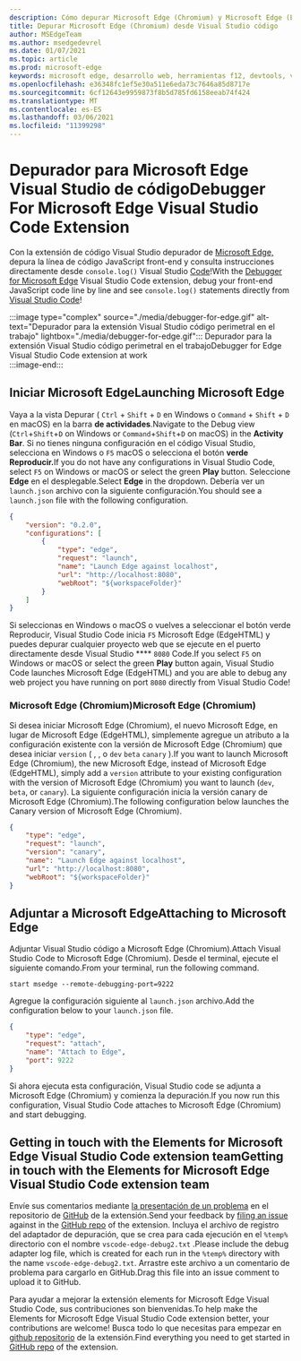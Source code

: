 ```yaml
---
description: Cómo depurar Microsoft Edge (Chromium) y Microsoft Edge (EdgeHTML) desde Visual Studio código
title: Depurar Microsoft Edge (Chromium) desde Visual Studio código
author: MSEdgeTeam
ms.author: msedgedevrel
ms.date: 01/07/2021
ms.topic: article
ms.prod: microsoft-edge
keywords: microsoft edge, desarrollo web, herramientas f12, devtools, vs code, visual studio code, depurador
ms.openlocfilehash: e36348fc1ef5e30a511e6eda73c7646a85d8717e
ms.sourcegitcommit: 6cf12643e9959873f8b5d785fd6158eeab74f424
ms.translationtype: MT
ms.contentlocale: es-ES
ms.lasthandoff: 03/06/2021
ms.locfileid: "11399298"
---
```

# <a name="debugger-for-microsoft-edge-visual-studio-code-extension"></a><span data-ttu-id="7b9ab-104">Depurador para Microsoft Edge Visual Studio de código</span><span class="sxs-lookup"><span data-stu-id="7b9ab-104">Debugger For Microsoft Edge Visual Studio Code Extension</span></span>  

<span data-ttu-id="7b9ab-105">Con la extensión de código Visual Studio depurador de [Microsoft Edge,][VisualstudioMarketplaceDebuggerMicrosoftEdge] depura la línea de código JavaScript front-end y consulta instrucciones directamente desde `console.log()` Visual Studio [Code][VisualstudioCode]!</span><span class="sxs-lookup"><span data-stu-id="7b9ab-105">With the [Debugger for Microsoft Edge][VisualstudioMarketplaceDebuggerMicrosoftEdge] Visual Studio Code extension, debug your front-end JavaScript code line by line and see `console.log()` statements directly from [Visual Studio Code][VisualstudioCode]!</span></span>  

:::image type="complex" source="./media/debugger-for-edge.gif" alt-text="Depurador para la extensión Visual Studio código perimetral en el trabajo" lightbox="./media/debugger-for-edge.gif":::
   <span data-ttu-id="7b9ab-107">Depurador para la extensión Visual Studio código perimetral en el trabajo</span><span class="sxs-lookup"><span data-stu-id="7b9ab-107">Debugger for Edge Visual Studio Code extension at work</span></span>  
:::image-end:::

<!--![Debugger for Edge Visual Studio Code extension at work][ImageGifDebuggerEdge]  -->  

## <a name="launching-microsoft-edge"></a><span data-ttu-id="7b9ab-108">Iniciar Microsoft Edge</span><span class="sxs-lookup"><span data-stu-id="7b9ab-108">Launching Microsoft Edge</span></span>  

<span data-ttu-id="7b9ab-109">Vaya a la vista Depurar \( `Ctrl` + `Shift` + `D` en Windows o `Command` + `Shift` + `D` en macOS\) en la barra **de actividades**.</span><span class="sxs-lookup"><span data-stu-id="7b9ab-109">Navigate to the Debug view \(`Ctrl`+`Shift`+`D` on Windows or `Command`+`Shift`+`D` on macOS\) in the **Activity Bar**.</span></span>  <span data-ttu-id="7b9ab-110">Si no tienes ninguna configuración en el código Visual Studio, selecciona en Windows o `F5` macOS o selecciona el botón **verde Reproducir.**</span><span class="sxs-lookup"><span data-stu-id="7b9ab-110">If you do not have any configurations in Visual Studio Code, select `F5` on Windows or macOS or select the green **Play** button.</span></span>  <span data-ttu-id="7b9ab-111">Seleccione **Edge** en el desplegable.</span><span class="sxs-lookup"><span data-stu-id="7b9ab-111">Select **Edge** in the dropdown.</span></span>  <span data-ttu-id="7b9ab-112">Debería ver un `launch.json` archivo con la siguiente configuración.</span><span class="sxs-lookup"><span data-stu-id="7b9ab-112">You should see a `launch.json` file with the following configuration.</span></span>  

```json
{
    "version": "0.2.0",
    "configurations": [
        {
            "type": "edge",
            "request": "launch",
            "name": "Launch Edge against localhost",
            "url": "http://localhost:8080",
            "webRoot": "${workspaceFolder}"
        }
    ]
}
```  

<span data-ttu-id="7b9ab-113">Si seleccionas en Windows o macOS o vuelves a seleccionar el botón verde Reproducir, Visual Studio Code inicia `F5` Microsoft Edge \(EdgeHTML\) y puedes depurar cualquier proyecto web que se ejecute en el puerto directamente desde Visual Studio \*\*\*\* `8080` Code.</span><span class="sxs-lookup"><span data-stu-id="7b9ab-113">If you select `F5` on Windows or macOS or select the green **Play** button again, Visual Studio Code launches Microsoft Edge \(EdgeHTML\) and you are able to debug any web project you have running on port `8080` directly from Visual Studio Code!</span></span>  

### <a name="microsoft-edge-chromium"></a><span data-ttu-id="7b9ab-114">Microsoft Edge (Chromium)</span><span class="sxs-lookup"><span data-stu-id="7b9ab-114">Microsoft Edge (Chromium)</span></span>  

<span data-ttu-id="7b9ab-115">Si desea iniciar Microsoft Edge \(Chromium\), el nuevo Microsoft Edge, en lugar de Microsoft Edge \(EdgeHTML\), simplemente agregue un atributo a la configuración existente con la versión de Microsoft Edge \(Chromium\) que desea iniciar `version` \( , , o `dev` `beta` `canary` \).</span><span class="sxs-lookup"><span data-stu-id="7b9ab-115">If you want to launch Microsoft Edge \(Chromium\), the new Microsoft Edge, instead of Microsoft Edge \(EdgeHTML\), simply add a `version` attribute to your existing configuration with the version of Microsoft Edge \(Chromium\) you want to launch \(`dev`, `beta`, or `canary`\).</span></span>  <span data-ttu-id="7b9ab-116">La siguiente configuración inicia la versión canary de Microsoft Edge \(Chromium\).</span><span class="sxs-lookup"><span data-stu-id="7b9ab-116">The following configuration below launches the Canary version of Microsoft Edge \(Chromium\).</span></span>  

```json
{
    "type": "edge",
    "request": "launch",
    "version": "canary",
    "name": "Launch Edge against localhost",
    "url": "http://localhost:8080",
    "webRoot": "${workspaceFolder}"
}
```  

## <a name="attaching-to-microsoft-edge"></a><span data-ttu-id="7b9ab-117">Adjuntar a Microsoft Edge</span><span class="sxs-lookup"><span data-stu-id="7b9ab-117">Attaching to Microsoft Edge</span></span>  

<span data-ttu-id="7b9ab-118">Adjuntar Visual Studio código a Microsoft Edge \(Chromium\).</span><span class="sxs-lookup"><span data-stu-id="7b9ab-118">Attach Visual Studio Code to Microsoft Edge \(Chromium\).</span></span>  <span data-ttu-id="7b9ab-119">Desde el terminal, ejecute el siguiente comando.</span><span class="sxs-lookup"><span data-stu-id="7b9ab-119">From your terminal, run the following command.</span></span>  

```shell
start msedge --remote-debugging-port=9222
```  

<span data-ttu-id="7b9ab-120">Agregue la configuración siguiente al `launch.json` archivo.</span><span class="sxs-lookup"><span data-stu-id="7b9ab-120">Add the configuration below to your `launch.json` file.</span></span>   

```json
{
    "type": "edge",
    "request": "attach",
    "name": "Attach to Edge",
    "port": 9222
}
```  

<span data-ttu-id="7b9ab-121">Si ahora ejecuta esta configuración, Visual Studio code se adjunta a Microsoft Edge \(Chromium\) y comienza la depuración.</span><span class="sxs-lookup"><span data-stu-id="7b9ab-121">If you now run this configuration, Visual Studio Code attaches to Microsoft Edge \(Chromium\) and start debugging.</span></span>  

## <a name="getting-in-touch-with-the-elements-for-microsoft-edge-visual-studio-code-extension-team"></a><span data-ttu-id="7b9ab-122">Getting in touch with the Elements for Microsoft Edge Visual Studio Code extension team</span><span class="sxs-lookup"><span data-stu-id="7b9ab-122">Getting in touch with the Elements for Microsoft Edge Visual Studio Code extension team</span></span>    

<span data-ttu-id="7b9ab-123">Envíe sus comentarios mediante [la presentación de un problema][GithubMicrosoftVscodeEdgeDebug2NewIssue] en el repositorio de [GitHub][GithubMicrosoftVscodeEdgeDebug2] de la extensión.</span><span class="sxs-lookup"><span data-stu-id="7b9ab-123">Send your feedback by [filing an issue][GithubMicrosoftVscodeEdgeDebug2NewIssue] against in the [GitHub repo][GithubMicrosoftVscodeEdgeDebug2] of the extension.</span></span>  <span data-ttu-id="7b9ab-124">Incluya el archivo de registro del adaptador de depuración, que se crea para cada ejecución en el `%temp%` directorio con el nombre `vscode-edge-debug2.txt` .</span><span class="sxs-lookup"><span data-stu-id="7b9ab-124">Please include the debug adapter log file, which is created for each run in the `%temp%` directory with the name `vscode-edge-debug2.txt`.</span></span>  <span data-ttu-id="7b9ab-125">Arrastre este archivo a un comentario de problema para cargarlo en GitHub.</span><span class="sxs-lookup"><span data-stu-id="7b9ab-125">Drag this file into an issue comment to upload it to GitHub.</span></span>  

<span data-ttu-id="7b9ab-126">Para ayudar a mejorar la extensión elements for Microsoft Edge Visual Studio Code, sus contribuciones son bienvenidas.</span><span class="sxs-lookup"><span data-stu-id="7b9ab-126">To help make the Elements for Microsoft Edge Visual Studio Code extension better, your contributions are welcome!</span></span>  <span data-ttu-id="7b9ab-127">Busca todo lo que necesitas para empezar en [github repositorio][GithubMicrosoftVscodeEdgeDebug2] de la extensión.</span><span class="sxs-lookup"><span data-stu-id="7b9ab-127">Find everything you need to get started in [GitHub repo][GithubMicrosoftVscodeEdgeDebug2] of the extension.</span></span>  


<!-- image links -->  

<!--[ImageGifDebuggerEdge]: ./media/debugger-for-edge.gif "Debugger for Edge Visual Studio Code extension in action"  -->  
[ImagePngDebuggerEdge]: ./media/debugger-for-edge.png "Debugger for Edge Visual Studio Code extension in action"  

<!--links -->  

[VisualstudioCode]: https://code.visualstudio.com "Visual Studio código"  
[VisualStudioCodeDocs]: https://code.visualstudio.com/Docs "Documentación | Visual Studio código"   

[GithubMicrosoftVscodeEdgeDebug2]: https://github.com/Microsoft/vscode-edge-debug2 "microsoft/vscode-edge-debug2 | GitHub"  
[GithubMicrosoftVscodeEdgeDebug2NewIssue]: https://github.com/Microsoft/vscode-edge-debug2/issues/new "Nuevo problema: microsoft/vscode-edge-debug2 | GitHub"  

[VisualstudioMarketplaceDebuggerMicrosoftEdge]: https://marketplace.visualstudio.com/items?itemName=msjsdiag.debugger-for-edge "Depurador para Microsoft Edge | Visual Studio Marketplace"  
